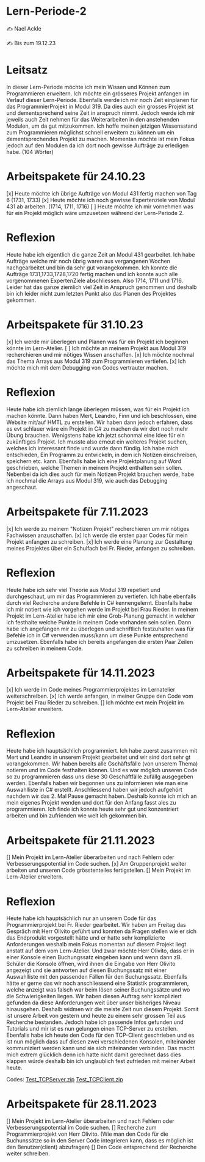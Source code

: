 # Lern-Periode-2

✍️ Nael Ackle

✍️ Bis zum 19.12.23


# Leitsatz
In dieser Lern-Periode möchte ich mein Wissen und Können zum Programmieren erweitern. Ich möchte ein grösseres Projekt anfangen im Verlauf dieser Lern-Periode. Ebenfalls werde ich mir noch Zeit einplanen für das ProgrammierProjekt in Modul 319. Da dies auch ein grosses Projekt ist und dementsprechend seine Zeit in anspruch nimmt.  Jedoch werde ich mir jeweils auch Zeit nehmen für das Weiterarbeiten in den anstehenden Modulen, um da gut mitzukommen. Ich hoffe meinen jetzigen Wissensstand zum Programmieren möglichst schnell erweitern zu können um ein dementsprechendes Projekt zu machen. Momentan möchte ist mein Fokus jedoch auf den Modulen da ich dort noch gewisse Aufträge zu erledigen habe.
(104 Wörter)

# Arbeitspakete für 24.10.23

[x] Heute möchte ich übrige Aufträge von Modul 431 fertig machen von Tag 6 (1731, 1733)
[x] Heute möchte ich noch gewisse Expertenziele von Modul 431 ab arbeiten. (1714, 1711, 1716)
[ ] Heute möchte ich mir vornehmen was für ein Projekt möglich wäre umzusetzen während der Lern-Periode 2.

# Reflexion
Heute habe ich eigentlich die ganze Zeit an Modul 431 gearbeitet. Ich habe Aufträge welche mir noch übrig waren aus vergangenen Wochen nachgearbeitet und bin da sehr gut vorangekommen. Ich konnte die Aufträge 1731,1733,1728,1720 fertig machen und ich konnte auch alle vorgenommenen ExpertenZiele abschliessen. Also 1714, 1711 und 1716. Leider hat das ganze ziemlich viel Zeit in Anspruch genommen und deshalb bin ich leider nicht zum letzten Punkt also das Planen des Projektes gekommen.

# Arbeitspakete für 31.10.23

[x] Ich werde mir überlegen und Planen was für ein Projekt ich beginnen könnte im Lern-Atelier.
[ ] Ich möchte an meinem Projekt aus Modul 319 recherchieren und mir nötiges Wissen anschaffen.
[x] Ich möchte nochmal das Thema Arrays aus Modul 319 zum Programmieren vertiefen.
[x] Ich möchte mich mit dem Debugging von Codes vertrauter machen.

# Reflexion
Heute habe ich ziemlich lange überlegen müssen, was für ein Projekt ich machen könnte. Dann haben Mert, Leandro, Finn und ich beschlossen, eine Website mit/auf HMTL zu erstellen. Wir haben dann jedoch erfahren, dass es evt schlauer wäre ein Projekt in C# zu machen da wir dort noch mehr Übung brauchen. Wenigstens habe ich jetzt schonmal eine Idee für ein zukünftiges Projekt. Ich musste also erneut ein weiteres Projekt suchen, welches ich interessant finde und wurde dann fündig. Ich habe mich entschieden, Ein Programm zu entwickeln, in dem ich Notizen einschreiben, speichern etc. kann. Ebenfalls habe ich eine Projektplanung auf Word geschrieben, welche Themen in meinem Projekt enthalten sein sollen. Nebenbei da ich dies auch für mein Notizen Projekt brauchen werde, habe ich nochmal die Arrays aus Modul 319, wie auch das Debugging angeschaut.


# Arbeitspakete für 7.11.2023

[x] Ich werde zu meinem "Notizen Projekt" recherchieren um mir nötiges Fachwissen anzuschaffen.
[x] Ich werde die ersten paar Codes für mein Projekt anfangen zu schreiben.
[x] Ich werde eine Planung zur Gestaltung meines Projektes über ein Schulfach bei Fr. Rieder, anfangen zu schreiben.


# Reflexion

Heute habe ich sehr viel Theorie aus Modul 319 repetiert und durchgeschaut, um mir das Programmieren zu vertiefen. Ich habe ebenfalls durch viel Recherche andere Befehle in C# kennengelernt. Ebenfalls habe ich mir notiert wie ich vorgehen werde im Projekt bei Frau Rieder. In meinem Projekt im Lern-Atelier habe ich mir eine Grob-Planung gemacht in welcher ich festhalte welche Punkte in meinem Code vorhanden sein sollen. Dann habe ich angefangen mir zu überlegen und schriftlich festzuhalten was für Befehle ich in C# verwenden muss/kann um diese Punkte entsprechend umzusetzen. Ebenfalls habe ich bereits angefangen die ersten Paar Zeilen zu schreiben in meinem Code.


# Arbeitspakete für 14.11.2023

[x] Ich werde im Code meines Programmierprojektes im Lernatelier weiterschreiben.
[x] Ich werde anfangen, in meiner Gruppe den Code vom Projekt bei Frau Rieder zu schreiben.
[] Ich möchte evt mein Projekt im Lern-Atelier erweitern.


# Reflexion

Heute habe ich hauptsächlich programmiert. Ich habe zuerst zusammen mit Mert und Leandro in unserem Projekt gearbeitet und wir sind dort sehr gt vorangekommen. Wir haben bereits alle Gschäftsfälle (von unserem Thema) notieren und im Code festhalten können. Und es war möglich unseren Code so zu programmieren dass uns diese 30 Geschäftfälle zufällg ausgegeben werden. Ebenfalls haben wir begonnen uns zu informieren wie man eine Auswahlliste in C# erstellt. 
Anschliessend haben wir jedoch aufgehört nachdem wir das 2. Mal Pause gemacht haben. Deshalb konnte ich mich an mein eigenes Projekt wenden und dort für den Anfang fasst ales zu programmieren. Ich finde ich konnte heute sehr gut und konzentriert arbeiten und bin zufrienden wie weit ich gekommen bin.


# Arbeitspakete für 21.11.2023

[] Mein Projekt im Lern-Atelier überarbeiten und nach Fehlern oder Verbesserungspotential im Code suchen.
[x] Am Gruppenprojekt weiter arbeiten und unseren Code grösstenteiles fertigstellen. 
[] Mein Projekt im Lern-Atelier erweitern.

# Reflexion

Heute habe ich hauptsächlich nur an unserem Code für das Programmierprojekt bei Fr. Rieder gearbeitet. Wir haben am Freitag das Gespräch mit Herr Olivito geführt und konnten da Fragen stellen wie er sich das Endprodukt vorgestellt hätte und er hatte sehr komplizierte Anforderungen weshalb mein Fokus momentan auf diesem Projekt liegt anstatt auf dem vom Lern-Atelier. Und zwar möchte Herr Olivito, dass er in einer Konsole einen Buchungssatz eingeben kann und wenn dann zB. Schüler die Konsole öffnen, wird ihnen die Eingabe von Herr Olivito angezeigt und sie antworten auf diesen Buchungssatz mit einer Auswahlliste mit den passenden Fällen für den Buchungssatz. Ebenfalls hätte er gerne das wir noch anschliessend eine Statistik programmieren, welche anzeigt was falsch war beim lösen seiner Buchungssätze und wo die Schwierigkeiten liegen. 
Wir haben diesen Auftrag sehr kompliziert gefunden da diese Anforderungen weit über unser bisheriges Niveau hinausgehen. Deshalb widmen wir die meiste Zeit nun diesem Projekt. Somit ist unsere Arbeit von gestern und heute zu einem sehr grossen Teil aus Recherche bestanden. Jedoch habe ich passende Infos gefunden und Tutorials und mir ist es nun gelungen einen TCP-Server zu erstellen. Ebenfalls habe ich heute den Code für den TCP-Client geschrieben und es ist nun möglich dass auf diesen zwei verschiedenen Konsolen, miteinander kommuniziert werden kann und sie sich miteinander verbinden. Das macht mich extrem glücklich denn ich hatte nicht damit gerechnet dass dies klappen würde deshalb bin ich unglaublich fest zufrieden mit meiner Arbeit heute.

Codes:
[Test_TCPServer.zip](https://github.com/Squeezywyd/Lern-Periode-2/files/13424936/Test_TCPServer.zip)
[Test_TCPClient.zip](https://github.com/Squeezywyd/Lern-Periode-2/files/13424935/Test_TCPClient.zip)

# Arbeitspakete für 28.11.2023

[] Mein Projekt im Lern-Atelier überarbeiten und nach Fehlern oder Verbesserungspotential im Code suchen.
[] Recherche zum Programmierprojekt von Herr Olivito. (Wie man den Code für die Buchunssätze so in den Server Code integrieren kann, dass es möglich ist den Benutzer(client) abzufragen)
[] Den Code entsprechend der Recherche weiter schreiben.
